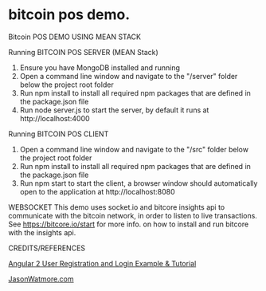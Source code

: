 # bitcoin pos demo.

Bitcoin POS DEMO USING MEAN STACK

Running BITCOIN POS SERVER (MEAN Stack)

1. Ensure you have MongoDB installed and running
2. Open a command line window and navigate to the "/server" folder below the project root folder
3. Run npm install to install all required npm packages that are defined in the package.json file
4. Run node server.js to start the server, by default it runs at http://localhost:4000

Running BITCOIN POS CLIENT
1. Open a command line window and navigate to the "/src" folder below the project root folder
2. Run npm install to install all required npm packages that are defined in the package.json file
3. Run npm start to start the client, a browser window should automatically open to the application at http://localhost:8080

WEBSOCKET
This demo uses socket.io and bitcore insights api to communicate with the bitcoin network, in order to listen to live transactions.
See https://bitcore.io/start for more info. on how to install and run bitcore with the insights api.

CREDITS/REFERENCES
<div class="text-center">
    <p>
        <a href="http://jasonwatmore.com/post/2016/09/29/angular-2-user-registration-and-login-example-tutorial" target="_top">Angular 2 User Registration and Login Example & Tutorial</a>
    </p>
    <p>
        <a href="http://jasonwatmore.com" target="_top">JasonWatmore.com</a>
    </p>
</div>
